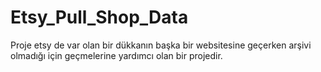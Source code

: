 # Etsy_Pull_Shop_Data
Proje etsy de var olan bir dükkanın başka bir websitesine geçerken arşivi olmadığı için geçmelerine yardımcı olan bir projedir.
